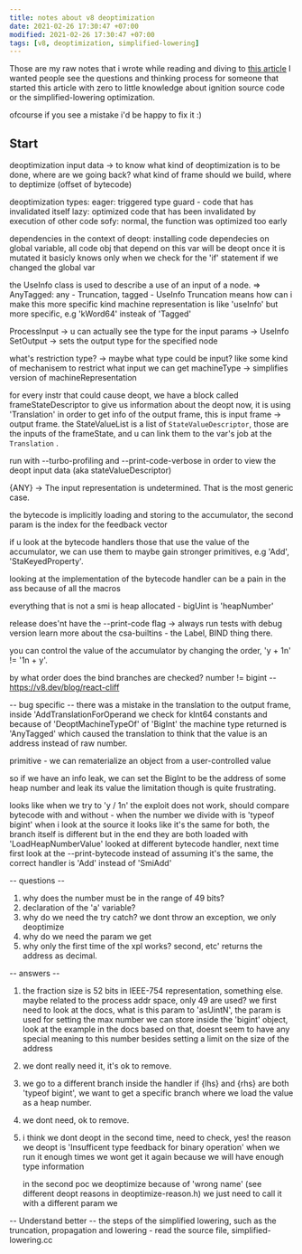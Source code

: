 ```yaml
---
title: notes about v8 deoptimization
date: 2021-02-26 17:30:47 +07:00
modified: 2021-02-26 17:30:47 +07:00
tags: [v8, deoptimization, simplified-lowering]
---
```


Those are my raw notes that i wrote while reading and diving to [this article](https://doar-e.github.io/blog/2020/11/17/modern-attacks-on-the-chrome-browser-optimizations-and-deoptimizations/)
I wanted people see the questions and thinking process for someone that started this article with zero to little knowledge about ignition source code or the simplified-lowering optimization.

ofcourse if you see a mistake i'd be happy to fix it :)

## Start 

deoptimization input data -> to know what kind of deoptimization is to be done, where are we going back?
what kind of frame should we build, where to deptimize (offset of bytecode) 

deoptimization types:
eager: triggered type guard - code that has invalidated itself
lazy: optimized code that has been invalidated by execution of other code
sofy: normal, the function was optimized too early

dependencies in the context of deopt:
	installing code dependecies on global variable, all code obj that depend on this var will be deopt once it is mutated
	it basicly knows only when we check for the 'if' statement if we changed the global var

the UseInfo class is used to describe a use of an input of a node. => AnyTagged: any - Truncation, tagged - UseInfo
Truncation means how can i make this more specific kind
machine representation is like 'useInfo' but more specific, e.g  'kWord64' insteak of 'Tagged'

ProcessInput -> u can actually see the type for the input params -> UseInfo
SetOutput -> sets the output type for the specified node

what's restriction type? -> maybe what type could be input? like some kind of mechanisem to restrict what input we can get
machineType -> simplifies version of machineRepresentation

for every instr that could cause deopt, we have a block called frameStateDescriptor to give us information about the deopt
now, it is using 'Translation' in order to get info of the output frame, this is
input frame -> output frame.
the StateValueList is a list of `StateValueDescriptor`, those are the inputs of the frameState,
and u can link them to the var's job at the `Translation` .

run with --turbo-profiling and --print-code-verbose in order to view the deopt input data (aka stateValueDescriptor)

{ANY} -> The input representation is undetermined. That is the most generic case.

the bytecode is implicitly loading and storing to the accumulator, the second param is the index for the feedback vector

if u look at the bytecode handlers those that use the value of the accumulator, we can use them to maybe gain 
stronger primitives, e.g 'Add', 'StaKeyedProperty'.

looking at the implementation of the bytecode handler can be a pain in the ass because of all the macros

everything that is not a smi is heap allocated - bigUint is 'heapNumber'

release does'nt have the --print-code flag -> always run tests with debug version
learn more about the csa-builtins - the Label, BIND thing there.

you can control the value of the accumulator by changing the order, 'y + 1n' != '1n + y'.

by what order does the bind branches are checked?
number != bigint -- https://v8.dev/blog/react-cliff

-- bug specific --
there was a mistake in the translation to the output frame, inside 'AddTranslationForOperand we
check for kInt64 constants and because of 'DeoptMachineTypeOf' of 'BigInt' the machine type returned is 'AnyTagged' which caused
the translation to think that the value is an address instead of raw number.

primitive - we can rematerialize an object from a user-controlled value

so if we have an info leak, we can set the BigInt to be the address of some heap number and leak its value
the limitation though is quite frustrating.

looks like when we try to 'y / 1n' the exploit does not work, should compare bytecode with and without - when the number we divide with is 'typeof bigint'
when i look at the source it looks like it's the same for both, the branch itself is different but in the end they are both loaded with 'LoadHeapNumberValue'
looked at different bytecode handler, next time first look at the --print-bytecode instead of assuming it's the same, the correct handler is 'Add' instead of 'SmiAdd'

-- questions --
1. why does the number must be in the range of 49 bits?
2. declaration of the 'a' variable?
3. why do we need the try catch? we dont throw an exception, we only deoptimize
4. why do we need the param we get
5. why only the first time of the xpl works? second, etc' returns the address as decimal.

-- answers --
1. the fraction size is 52 bits in IEEE-754 representation, something else.
   maybe related to the process addr space, only 49 are used?
   we first need to look at the docs, what is this param to 'asUintN', the param is used for setting the max number we can store inside the 'bigint' object, look at the example in the docs
   based on that, doesnt seem to have any special meaning to this number besides setting a limit on the size of the address
   
2. we dont really need it, it's ok to remove.

3. we go to a different branch inside the handler if {lhs} and {rhs} are both 'typeof bigint', 
   we want to get a specific branch where we load the value as a heap number.

4. we dont need, ok to remove.

5. i think we dont deopt in the second time, need to check, yes!
   the reason we deopt is 'Insufficent type feedback for binary operation' when we run it enough times we wont get it again because we will have enough type information
   
   in the second poc we deoptimize because of 'wrong name' (see different deopt reasons in deoptimize-reason.h) we just need to call it with a different param we

-- Understand better --
the steps of the simplified lowering, such as the truncation, propagation and lowering - read the source file, simplified-lowering.cc